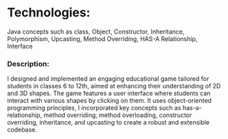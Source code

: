 <h1>Technologies: </h1>
<p>Java concepts such as class, Object, Constructor, Inheritance, Polymorphism, Upcasting, Method Overriding, HAS-A Relationship, Interface</p>
<h3>Description:</h3>
<p>I designed and implemented an engaging educational game tailored for students in classes 6 to 12th, aimed at enhancing their understanding of 2D and 3D shapes.
The game features a user interface where students can interact with various shapes by clicking on them.
It uses object-oriented programming principles, I incorporated key concepts such as has-a-relationship, method overriding, method overloading, constructor overriding, inheritance, and upcasting to create a robust and extensible codebase.</p>
